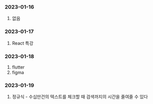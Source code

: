 ### 2023-01-16
1. 없음
### 2023-01-17
1. React 특강
### 2023-01-18
1. flutter
2. figma
### 2023-01-19
1. 정규식 - 수십만건의 텍스트를 체크할 때 검색까지의 시간을 줄여줄 수 있다
